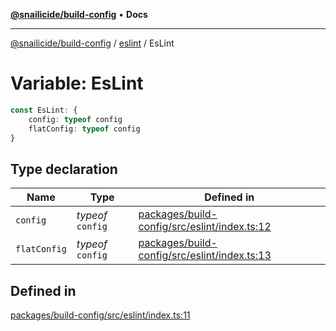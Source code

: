 [**@snailicide/build-config**](../../README.md) • **Docs**

---

[@snailicide/build-config](../../README.md) / [eslint](../README.md) / EsLint

# Variable: EsLint

```ts
const EsLint: {
    config: typeof config
    flatConfig: typeof config
}
```

## Type declaration

| Name | Type | Defined in |
| --- | --- | --- |
| `config` | _typeof_ `config` | [packages/build-config/src/eslint/index.ts:12](https://github.com/gbtunney/snailicide-monorepo/blob/864f9979e97eb579a793bd06e883355f7bea5c52/packages/build-config/src/eslint/index.ts#L12) |
| `flatConfig` | _typeof_ `config` | [packages/build-config/src/eslint/index.ts:13](https://github.com/gbtunney/snailicide-monorepo/blob/864f9979e97eb579a793bd06e883355f7bea5c52/packages/build-config/src/eslint/index.ts#L13) |

## Defined in

[packages/build-config/src/eslint/index.ts:11](https://github.com/gbtunney/snailicide-monorepo/blob/864f9979e97eb579a793bd06e883355f7bea5c52/packages/build-config/src/eslint/index.ts#L11)
